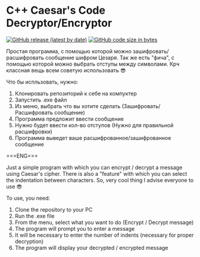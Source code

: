 # C++ Caesar's Code Decryptor/Encryptor

[![GitHub release (latest by date)](https://img.shields.io/github/v/release/blazedzn/caesars_code_decryptor?style=flat-square)](https://github.com/blazedzn/caesars_code_decryptor/releases/tag/1.1)
[![GitHub code size in bytes](https://img.shields.io/github/languages/code-size/blazedzn/caesars_code_decryptor)](https://github.com/blazedzn/caesars_code_decryptor/blob/master/Source%20Code/main.cpp)

Простая программа, с помощью которой можно зашифровать/расшифровать сообщение шифром Цезаря. Так же есть "фича", с помощью которой можно выбрать отступы между символами. Крч классная вещь всем советую использовать 😎

Что бы испльзовать, нужно:

1) Клонировать репозиторий к себе на компуктер
2) Запустить .exe файл 
3) Из меню, выбрать что вы хотите сделать (Зашифровать/Расшифровать сообщение)
4) Программа предложит ввести сообщение
5) Нужно будет ввести кол-во отступов (Нужно для правильной расшифровки)
6) Программа выведет ваше расшифрованное/зашифрованное сообщение


===ENG===

Just a simple program with which you can encrypt / decrypt a message using Caesar's cipher. There is also a "feature" with which you can select the indentation between characters. So, very cool thing I advise everyone to use 😎

To use, you need:
1) Clone the repository to your PC 
2) Run the .exe file
3) From the menu, select what you want to do (Encrypt / Decrypt message)
4) The program will prompt you to enter a message
5) It will be necessary to enter the number of indents (necessary for proper decryption)
6) The program will display your decrypted / encrypted message
